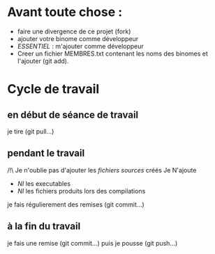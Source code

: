 # Avant toute chose :

 * faire une divergence de ce projet (fork)
 * ajouter votre binome comme développeur
 * *ESSENTIEL* : m'ajouter comme développeur
 * Creer un fichier MEMBRES.txt contenant les noms des binomes et l'ajouter (git add).

# Cycle de travail
## en début de séance de travail
je tire (git pull...)
## pendant le travail

/!\ Je n'oublie pas d'ajouter les *fichiers sources* créés
Je N'ajoute 
  * *NI* les executables
  * *NI* les fichiers produits lors des compilations

je fais régulierement des remises (git commit...)
## à la fin du travail 
je fais une remise (git commit...) puis
je pousse (git push...)

